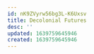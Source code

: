 ```yaml
---
id: nK9ZVyrw56bg3L-K6Uxsv
title: Decolonial Futures
desc: ''
updated: 1639759645946
created: 1639759645946
---
```


